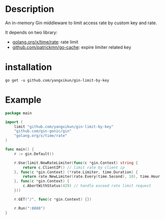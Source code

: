 # Description
An in-memory Gin middleware to limit access rate by custom key and rate.

It depends on two library:

* [golang.org/x/time/rate](https://godoc.org/golang.org/x/time/rate): rate limit
* [github.com/patrickmn/go-cache](https://github.com/patrickmn/go-cache): expire limiter related key

# installation

```
go get -u github.com/yangxikun/gin-limit-by-key
```

# Example

```go
package main

import (
    limit "github.com/yangxikun/gin-limit-by-key"
    "github.com/gin-gonic/gin"
    "golang.org/x/time/rate"
)

func main() {
	r := gin.Default()

	r.Use(limit.NewRateLimiter(func(c *gin.Context) string {
		return c.ClientIP() // limit rate by client ip
	}, func(c *gin.Context) (*rate.Limiter, time.Duration) {
		return rate.NewLimiter(rate.Every(time.Second), 10), time.Hour // limit 10 qps/clientIp, and the limiter liveness time duration is 1 hour
	}, func(c *gin.Context) {
		c.AbortWithStatus(429) // handle exceed rate limit request
	}))

	r.GET("/", func(c *gin.Context) {})

	r.Run(":8888")
}
```